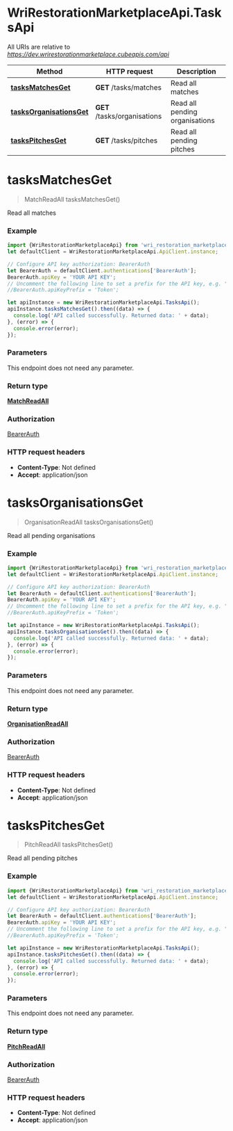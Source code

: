 # WriRestorationMarketplaceApi.TasksApi

All URIs are relative to *https://dev.wrirestorationmarketplace.cubeapis.com/api*

Method | HTTP request | Description
------------- | ------------- | -------------
[**tasksMatchesGet**](TasksApi.md#tasksMatchesGet) | **GET** /tasks/matches | Read all matches
[**tasksOrganisationsGet**](TasksApi.md#tasksOrganisationsGet) | **GET** /tasks/organisations | Read all pending organisations
[**tasksPitchesGet**](TasksApi.md#tasksPitchesGet) | **GET** /tasks/pitches | Read all pending pitches


<a name="tasksMatchesGet"></a>
# **tasksMatchesGet**
> MatchReadAll tasksMatchesGet()

Read all matches

### Example
```javascript
import {WriRestorationMarketplaceApi} from 'wri_restoration_marketplace_api';
let defaultClient = WriRestorationMarketplaceApi.ApiClient.instance;

// Configure API key authorization: BearerAuth
let BearerAuth = defaultClient.authentications['BearerAuth'];
BearerAuth.apiKey = 'YOUR API KEY';
// Uncomment the following line to set a prefix for the API key, e.g. "Token" (defaults to null)
//BearerAuth.apiKeyPrefix = 'Token';

let apiInstance = new WriRestorationMarketplaceApi.TasksApi();
apiInstance.tasksMatchesGet().then((data) => {
  console.log('API called successfully. Returned data: ' + data);
}, (error) => {
  console.error(error);
});

```

### Parameters
This endpoint does not need any parameter.

### Return type

[**MatchReadAll**](MatchReadAll.md)

### Authorization

[BearerAuth](../README.md#BearerAuth)

### HTTP request headers

 - **Content-Type**: Not defined
 - **Accept**: application/json

<a name="tasksOrganisationsGet"></a>
# **tasksOrganisationsGet**
> OrganisationReadAll tasksOrganisationsGet()

Read all pending organisations

### Example
```javascript
import {WriRestorationMarketplaceApi} from 'wri_restoration_marketplace_api';
let defaultClient = WriRestorationMarketplaceApi.ApiClient.instance;

// Configure API key authorization: BearerAuth
let BearerAuth = defaultClient.authentications['BearerAuth'];
BearerAuth.apiKey = 'YOUR API KEY';
// Uncomment the following line to set a prefix for the API key, e.g. "Token" (defaults to null)
//BearerAuth.apiKeyPrefix = 'Token';

let apiInstance = new WriRestorationMarketplaceApi.TasksApi();
apiInstance.tasksOrganisationsGet().then((data) => {
  console.log('API called successfully. Returned data: ' + data);
}, (error) => {
  console.error(error);
});

```

### Parameters
This endpoint does not need any parameter.

### Return type

[**OrganisationReadAll**](OrganisationReadAll.md)

### Authorization

[BearerAuth](../README.md#BearerAuth)

### HTTP request headers

 - **Content-Type**: Not defined
 - **Accept**: application/json

<a name="tasksPitchesGet"></a>
# **tasksPitchesGet**
> PitchReadAll tasksPitchesGet()

Read all pending pitches

### Example
```javascript
import {WriRestorationMarketplaceApi} from 'wri_restoration_marketplace_api';
let defaultClient = WriRestorationMarketplaceApi.ApiClient.instance;

// Configure API key authorization: BearerAuth
let BearerAuth = defaultClient.authentications['BearerAuth'];
BearerAuth.apiKey = 'YOUR API KEY';
// Uncomment the following line to set a prefix for the API key, e.g. "Token" (defaults to null)
//BearerAuth.apiKeyPrefix = 'Token';

let apiInstance = new WriRestorationMarketplaceApi.TasksApi();
apiInstance.tasksPitchesGet().then((data) => {
  console.log('API called successfully. Returned data: ' + data);
}, (error) => {
  console.error(error);
});

```

### Parameters
This endpoint does not need any parameter.

### Return type

[**PitchReadAll**](PitchReadAll.md)

### Authorization

[BearerAuth](../README.md#BearerAuth)

### HTTP request headers

 - **Content-Type**: Not defined
 - **Accept**: application/json

